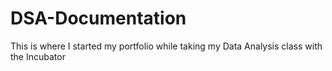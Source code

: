 # DSA-Documentation
This is where I started my portfolio while taking my Data Analysis class with the Incubator
